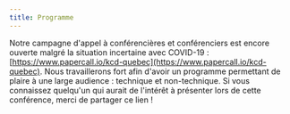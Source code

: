 ```yaml
---
title: Programme
---
```


Notre campagne d'appel à conférencières et conférenciers est encore ouverte malgré la situation incertaine avec COVID-19 : [https://www.papercall.io/kcd-quebec](https://www.papercall.io/kcd-quebec). Nous travaillerons fort afin d'avoir un programme permettant de plaire à une large audience : technique et non-technique. Si vous connaissez quelqu'un qui aurait de l'intérêt à présenter lors de cette conférence, merci de partager ce lien !
